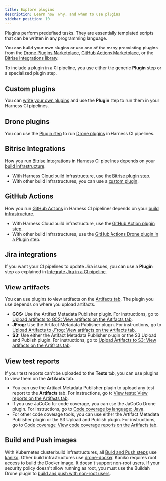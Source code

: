 ```yaml
---
title: Explore plugins
description: Learn how, why, and when to use plugins
sidebar_position: 10
---
```


Plugins perform predefined tasks. They are essentially templated scripts that can be written in any programming language.

You can build your own plugins or use one of the many preexisting plugins from the [Drone Plugins Marketplace](https://plugins.drone.io/), [GitHub Actions Marketplace](https://github.com/marketplace?type=actions), or the [Bitrise Integrations library](https://bitrise.io/integrations/steps).

To include a plugin in a CI pipeline, you use either the generic **Plugin** step or a specialized plugin step.

## Custom plugins

You can [write your own plugins](./custom_plugins.md) and use the **Plugin** step to run them in your Harness CI pipelines.

## Drone plugins

You can use the [Plugin step](./run-a-drone-plugin-in-ci.md) to run [Drone plugins](https://plugins.drone.io/) in Harness CI pipelines.

## Bitrise Integrations

How you run [Bitrise Integrations](https://bitrise.io/integrations/steps) in Harness CI pipelines depends on your [build infrastructure](../set-up-build-infrastructure/which-build-infrastructure-is-right-for-me.md).

* With Harness Cloud build infrastructure, use the [Bitrise plugin step](./ci-bitrise-plugin.md).
* With other build infrastructures, you can use a [custom plugin](./custom_plugins.md).

## GitHub Actions

How you run [GitHub Actions](https://github.com/marketplace?type=actions) in Harness CI pipelines depends on your [build infrastructure](../set-up-build-infrastructure/which-build-infrastructure-is-right-for-me.md).

* With Harness Cloud build infrastructure, use the [GitHub Action plugin step](./ci-github-action-step.md).
* With other build infrastructures, use the [GitHub Actions Drone plugin in a Plugin step](./run-a-git-hub-action-in-cie.md).

## Jira integrations

If you want your CI pipelines to update Jira issues, you can use a **Plugin** step as explained in [Integrate Jira in a CI pipeline](./ci-jira-int-plugin.md).

## View artifacts

You can use plugins to view artifacts on the [Artifacts tab](../viewing-builds.md). The plugin you use depends on where you upload artifacts.

* **GCS:** Use the Artifact Metadata Publisher plugin. For instructions, go to [Upload artifacts to GCS: View artifacts on the Artifacts tab](/docs/continuous-integration/use-ci/build-and-upload-artifacts/upload-artifacts-to-gcs-step-settings#view-artifacts-on-the-artifacts-tab).
* **JFrog:** Use the Artifact Metadata Publisher plugin. For instructions, go to [Upload Artifacts to JFrog: View artifacts on the Artifacts tab](/docs/continuous-integration/use-ci/build-and-upload-artifacts/upload-artifacts-to-jfrog#view-artifacts-on-the-artifacts-tab).
* **S3:** Use either the Artifact Metadata Publisher plugin or the S3 Upload and Publish plugin. For instructions, go to [Upload Artifacts to S3: View artifacts on the Artifacts tab](/docs/continuous-integration/use-ci/build-and-upload-artifacts/upload-artifacts-to-s-3-step-settings#view-artifacts-on-the-artifacts-tab).

## View test reports

If your test reports can't be uploaded to the **Tests** tab, you can use plugins to view them on the **Artifacts** tab.

* You can use the Artifact Metadata Publisher plugin to upload any test report to the **Artifacts** tab. For instructions, go to [View tests: View reports on the Artifacts tab](/docs/continuous-integration/use-ci/set-up-test-intelligence/viewing-tests#view-reports-on-the-artifacts-tab).
* If you use JaCoCo for code coverage, you can use the JaCoCo Drone plugin. For instructions, go to [Code coverage by language: Java](/docs/continuous-integration/use-ci/set-up-test-intelligence/code-coverage#java).
* For other code coverage tools, you can use either the Artifact Metadata Publisher plugin or the S3 Upload and Publish plugin. For instructions, go to [Code coverage: View code coverage reports on the Artifacts tab](/docs/continuous-integration/use-ci/set-up-test-intelligence/code-coverage#view-code-coverage-reports-on-the-artifacts-tab).

## Build and Push images

With Kubernetes cluster build infrastructures, all [Build and Push steps](/docs/continuous-integration/use-ci/build-and-upload-artifacts/build-and-upload-an-artifact) use [kaniko](https://github.com/GoogleContainerTools/kaniko/blob/main/README.md). Other build infrastructures use [drone-docker](https://github.com/drone-plugins/drone-docker/blob/master/README.md). Kaniko requires root access to build the Docker image. It doesn't support non-root users. If your security policy doesn't allow running as root, you must use the Buildah Drone plugin to [build and push with non-root users](../build-and-upload-artifacts/build-and-push-nonroot.md).
